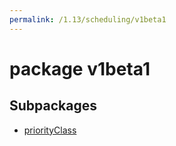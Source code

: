 ```yaml
---
permalink: /1.13/scheduling/v1beta1
---
```


# package v1beta1



## Subpackages

* [priorityClass](scheduling-v1beta1-priorityClass.md)